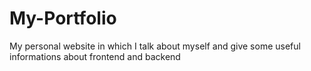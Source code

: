 # My-Portfolio
My personal website in which I talk about myself and give some useful informations about frontend and backend 
